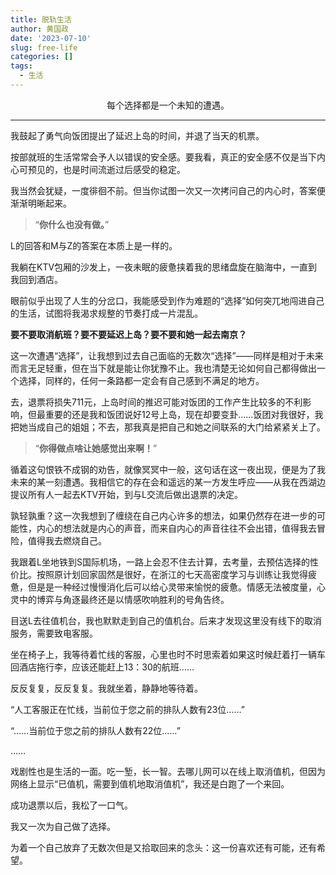 ```yaml
---
title: 脱轨生活
author: 黄国政
date: '2023-07-10'
slug: free-life
categories: []
tags:
  - 生活
---
```


<center>每个选择都是一个未知的遭遇。</center>

---

<!--more-->

我鼓起了勇气向饭团提出了延迟上岛的时间，并退了当天的机票。

按部就班的生活常常会予人以错误的安全感。要我看，真正的安全感不仅是当下内心可预见的，也是时间流逝过后感受的稳定。

我当然会犹疑，一度徘徊不前。但当你试图一次又一次拷问自己的内心时，答案便渐渐明晰起来。

> “**你什么也没有做。**”

L的回答和M与Z的答案在本质上是一样的。

我躺在KTV包厢的沙发上，一夜未眠的疲惫挟着我的思绪盘旋在脑海中，一直到我回到酒店。

眼前似乎出现了人生的分岔口，我能感受到作为难题的“选择”如何突兀地闯进自己的生活，试图将我渴求规整的节奏打成一片混乱。

**要不要取消航班？要不要延迟上岛？要不要和她一起去南京？**

这一次遭遇“选择”，让我想到过去自己面临的无数次“选择”——同样是相对于未来而言无足轻重，但在当下就是能让你犹豫不止。我也清楚无论如何自己都得做出一个选择，同样的，任何一条路都一定会有自己感到不满足的地方。

去，退票将损失711元，上岛时间的推迟可能对饭团的工作产生比较多的不利影响，但最重要的还是我和饭团说好12号上岛，现在却要变卦……饭团对我很好，我把她当成自己的姐姐；不去，那我真是把自己和她之间联系的大门给紧紧关上了。

> “**你得做点啥让她感觉出来啊！**”

循着这句恨铁不成钢的劝告，就像冥冥中一般，这句话在这一夜出现，便是为了我未来的某一刻遭遇。我相信它的存在会和遥远的某一方发生呼应——从我在西湖边提议所有人一起去KTV开始，到与L交流后做出退票的决定。

孰轻孰重？这一次我想到了缠绕在自己内心许多的想法，如果仍然存在进一步的可能性，内心的想法就是内心的声音，而来自内心的声音往往不会出错，值得我去冒险，值得我去燃烧自己。

我跟着L坐地铁到S国际机场，一路上会忍不住去计算，去考量，去预估选择的性价比。按照原计划回家固然是很好，在浙江的七天高密度学习与训练让我觉得疲惫，但是是一种经过慢慢消化后可以给心灵带来愉悦的疲惫。情感无法被度量，心灵中的博弈与角逐最终还是以情感吹响胜利的号角告终。

目送L去往值机台，我也默默走到自己的值机台。后来才发现这里没有线下的取消服务，需要致电客服。

坐在椅子上，我等待着忙线的客服，心里也时不时思索着如果这时候赶着打一辆车回酒店拖行李，应该还能赶上13：30的航班……

反反复复，反反复复。我就坐着，静静地等待着。

“人工客服正在忙线，当前位于您之前的排队人数有23位……”

“……当前位于您之前的排队人数有22位……”

……

戏剧性也是生活的一面。吃一堑，长一智。去哪儿网可以在线上取消值机，但因为网络上显示“已值机，需要到值机地取消值机”，我还是白跑了一个来回。

成功退票以后，我松了一口气。

我又一次为自己做了选择。

为着一个自己放弃了无数次但是又拾取回来的念头：这一份喜欢还有可能，还有希望。





















